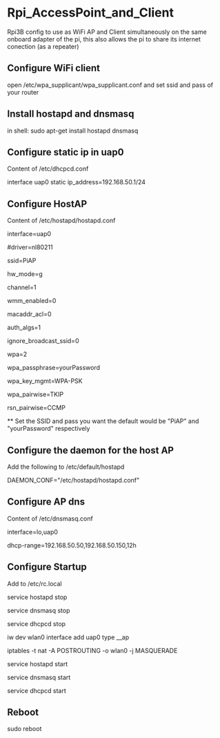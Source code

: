 # Rpi_AccessPoint_and_Client
Rpi3B config to use as WiFi AP and Client simultaneously on the same onboard adapter of the pi, this also allows the pi to share its internet conection (as a repeater) 

## Configure WiFi client
open /etc/wpa_supplicant/wpa_supplicant.conf and set ssid and pass of your router

## Install hostapd and dnsmasq
in shell: 
sudo apt-get install hostapd dnsmasq

## Configure static ip in uap0 
Content of /etc/dhcpcd.conf

interface uap0
 static ip_address=192.168.50.1/24

## Configure HostAP

Content of /etc/hostapd/hostapd.conf

interface=uap0

#driver=nl80211

ssid=PiAP

hw_mode=g

channel=1

wmm_enabled=0

macaddr_acl=0

auth_algs=1

ignore_broadcast_ssid=0

wpa=2

wpa_passphrase=yourPassword

wpa_key_mgmt=WPA-PSK

wpa_pairwise=TKIP

rsn_pairwise=CCMP

** Set the SSID and pass you want the default would be "PiAP" and "yourPassword" respectively

## Configure the daemon for the host AP
Add the following to /etc/default/hostapd

DAEMON_CONF="/etc/hostapd/hostapd.conf"

## Configure AP dns
Content of /etc/dnsmasq.conf

interface=lo,uap0

dhcp-range=192.168.50.50,192.168.50.150,12h 

## Configure Startup
Add to /etc/rc.local 

service hostapd stop

service dnsmasq stop

service dhcpcd stop

iw dev wlan0 interface add uap0 type __ap

iptables -t nat -A POSTROUTING -o wlan0 -j MASQUERADE

service hostapd start

service dnsmasq start

service dhcpcd start


## Reboot
sudo reboot
